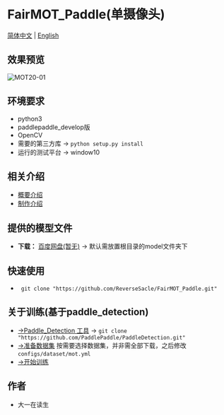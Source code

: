 **FairMOT_Paddle(单摄像头)**
===
[简体中文](https://github.com/ReverseSacle/FairMOT_paddle/blob/main/README.md) | [English](https://github.com/ReverseSacle/FairMOT_paddle/blob/main/README_en.md)

效果预览
---
![MOT20-01](https://github.com/ReverseSacle/FairMOT_Paddle/blob/main/docs/MOT20-01.gif)

环境要求
---
+ python3
+ paddlepaddle_develop版
+ OpenCV
+ 需要的第三方库 -> ```python setup.py install```
+ 运行的测试平台 -> window10

相关介绍
---
+ [概要介绍](https://github.com/ReverseSacle/FairMOT_paddle/blob/main/docs/Introduction_cn.md)
+ [制作介绍](https://github.com/ReverseSacle/FairMOT_paddle/blob/main/docs/Making_Introduction_cn.md)

提供的模型文件
---
+ **下载：** [百度网盘(暂无)]() -> 默认需放置根目录的model文件夹下

快速使用
---
+ ``` git clone "https://github.com/ReverseSacle/FairMOT_Paddle.git"```

关于训练(基于paddle_detection)
---
+ [->Paddle_Detection 工具](https://github.com/PaddlePaddle/PaddleDetection) -> ```git clone "https://github.com/PaddlePaddle/PaddleDetection.git" ```
+ [->准备数据集](https://github.com/PaddlePaddle/PaddleDetection/blob/release/2.1/configs/mot/README_cn.md)
按需要选择数据集，并非需全部下载，之后修改```configs/dataset/mot.yml```
+ [->开始训练](https://github.com/PaddlePaddle/PaddleDetection/blob/release/2.1/configs/mot/fairmot/README_cn.md)

作者
---
+ 大一在读生
 
